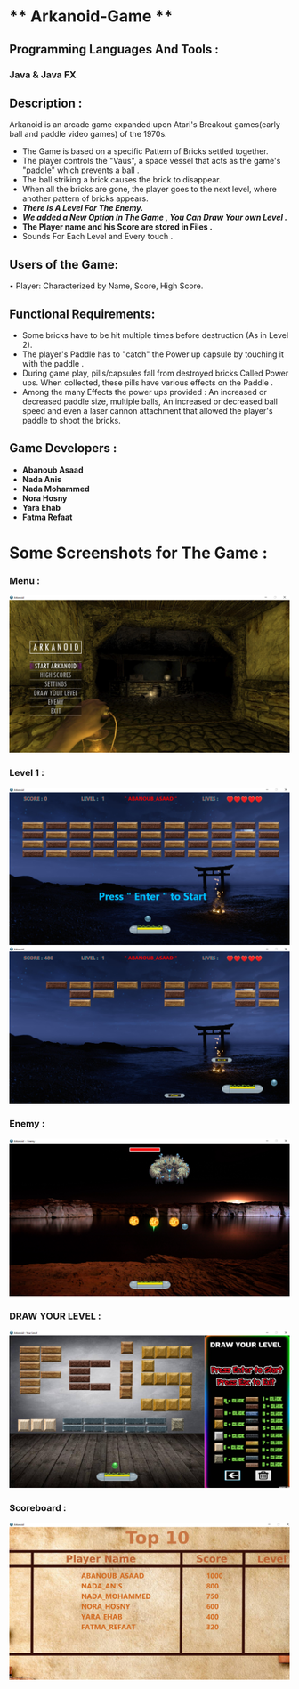 # ** Arkanoid-Game **
## Programming Languages And Tools : 
### Java & Java FX

## Description :
Arkanoid is an arcade game expanded upon Atari's Breakout games(early ball and paddle video games) of the 1970s.

- The Game is based on a specific Pattern of Bricks settled together.
- The player controls the "Vaus", a space vessel that acts as the game's "paddle" which prevents a ball .
- The ball striking a brick causes the brick to disappear.
- When all the bricks are gone, the player goes to the next level, where another pattern of bricks appears.
- ***There is A Level For The Enemy.***
- ***We added a New Option In The Game , You Can Draw Your own Level .***
- **The Player name and his Score are stored in Files .**
- Sounds For Each Level and Every touch .

## Users of the Game:
▪ Player: Characterized by Name, Score, High Score.

## Functional Requirements:
- Some bricks have to be hit multiple times before destruction (As in Level 2).
- The player's Paddle has to "catch" the Power up capsule by touching it with the paddle .
- During game play, pills/capsules fall from destroyed bricks Called Power ups. When collected, these pills have various effects on the Paddle .
- Among the many Effects the power ups provided : An increased or decreased paddle size, multiple balls, An increased or decreased ball speed and even a laser cannon attachment that allowed the player's paddle to shoot the bricks.

## Game Developers :
- **Abanoub Asaad**
- **Nada Anis**
- **Nada Mohammed**
- **Nora Hosny**
- **Yara Ehab**
- **Fatma Refaat**

# Some Screenshots for The Game : 
### Menu :
![](ScreenShots/menu.png) 
### Level 1 :
![](ScreenShots/before_start.png) 
![](ScreenShots/after_start.png) 
### Enemy :
![](ScreenShots/enemy.png) 
### DRAW YOUR LEVEL :
![](ScreenShots/draw.png) 
### Scoreboard :
![](ScreenShots/score.png) 
